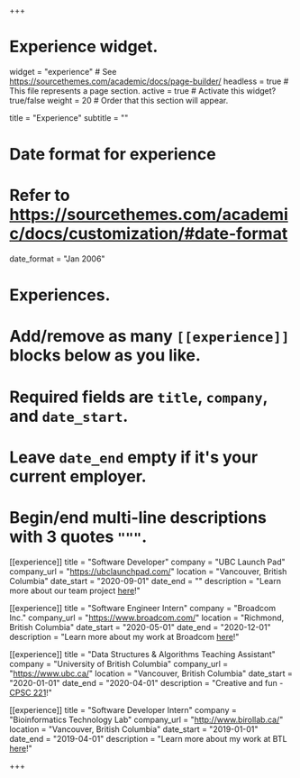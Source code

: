 +++
# Experience widget.
widget = "experience"  # See https://sourcethemes.com/academic/docs/page-builder/
headless = true  # This file represents a page section.
active = true  # Activate this widget? true/false
weight = 20  # Order that this section will appear.

title = "Experience"
subtitle = ""

# Date format for experience
#   Refer to https://sourcethemes.com/academic/docs/customization/#date-format
date_format = "Jan 2006"

# Experiences.
#   Add/remove as many `[[experience]]` blocks below as you like.
#   Required fields are `title`, `company`, and `date_start`.
#   Leave `date_end` empty if it's your current employer.
#   Begin/end multi-line descriptions with 3 quotes `"""`.

[[experience]]
  title = "Software Developer"
  company = "UBC Launch Pad"
  company_url = "https://ubclaunchpad.com/"
  location = "Vancouver, British Columbia"
  date_start = "2020-09-01"
  date_end = ""
  description = "Learn more about our team project [here](https://gokce-dilek.netlify.app/project/launchpad/)!"

[[experience]]
  title = "Software Engineer Intern"
  company = "Broadcom Inc."
  company_url = "https://www.broadcom.com/"
  location = "Richmond, British Columbia"
  date_start = "2020-05-01"
  date_end = "2020-12-01"
  description = "Learn more about my work at Broadcom [here](https://gokce-dilek.netlify.app/project/broadcom/)!"

[[experience]]
  title = "Data Structures & Algorithms Teaching Assistant"
  company = "University of British Columbia"
  company_url = "https://www.ubc.ca/"
  location = "Vancouver, British Columbia"
  date_start = "2020-01-01"
  date_end = "2020-04-01"
  description = "Creative and fun - [CPSC 221](https://courses.students.ubc.ca/cs/courseschedule?pname=subjarea&tname=subj-course&dept=CPSC&course=221)!"

[[experience]]
  title = "Software Developer Intern"
  company = "Bioinformatics Technology Lab"
  company_url = "http://www.birollab.ca/"
  location = "Vancouver, British Columbia"
  date_start = "2019-01-01"
  date_end = "2019-04-01"
  description = "Learn more about my work at BTL [here](https://gokce-dilek.netlify.app/project/btl/)!"

+++
